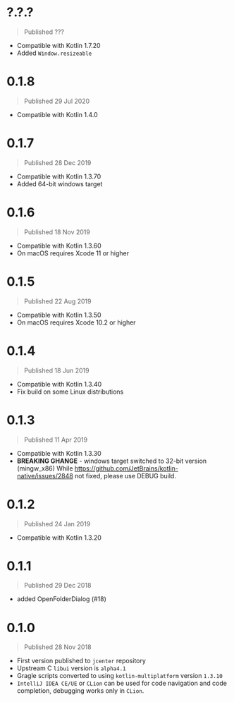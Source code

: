 # ?.?.?
> Published ???

* Compatible with Kotlin 1.7.20
* Added `Window.resizeable`


# 0.1.8
> Published 29 Jul 2020

* Compatible with Kotlin 1.4.0


# 0.1.7
> Published 28 Dec 2019

* Compatible with Kotlin 1.3.70
* Added 64-bit windows target


# 0.1.6
> Published 18 Nov 2019

* Compatible with Kotlin 1.3.60
* On macOS requires Xcode 11 or higher


# 0.1.5
> Published 22 Aug 2019

* Compatible with Kotlin 1.3.50
* On macOS requires Xcode 10.2 or higher


# 0.1.4
> Published 18 Jun 2019

* Compatible with Kotlin 1.3.40
* Fix build on some Linux distributions


# 0.1.3
> Published 11 Apr 2019

* Compatible with Kotlin 1.3.30
* **BREAKING GHANGE** - windows target switched to 32-bit version (mingw_x86)
  While https://github.com/JetBrains/kotlin-native/issues/2848 not fixed, please use DEBUG build.


# 0.1.2
> Published 24 Jan 2019

* Compatible with Kotlin 1.3.20


# 0.1.1
> Published 29 Dec 2018

* added OpenFolderDialog (#18)


# 0.1.0
> Published 28 Nov 2018

* First version published to `jcenter` repository
* Upstream C `libui` version is `alpha4.1`
* Gragle scripts converted to using `kotlin-multiplatform` version `1.3.10`
* `IntelliJ IDEA CE/UE` or `CLion` can be used for code navigation and code completion,
  debugging works only in `CLion`.
